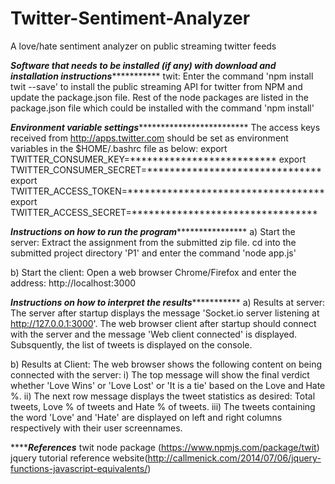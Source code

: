 # Twitter-Sentiment-Analyzer
A love/hate sentiment analyzer on public streaming twitter feeds

***********Software that needs to be installed (if any) with download and installation instructions**********************
twit: Enter the command 'npm install twit --save' to install the public streaming API for twitter from NPM and update the package.json file.
Rest of the node packages are listed in the package.json file which could be installed with the command 'npm install'

***********Environment variable settings************************************
The access keys received from http://apps.twitter.com should be set as environment variables in the $HOME/.bashrc file as below:
export TWITTER_CONSUMER_KEY=**************************
export TWITTER_CONSUMER_SECRET=*******************************
export TWITTER_ACCESS_TOKEN=***********************************
export TWITTER_ACCESS_SECRET=*********************************

***********Instructions on how to run the program***************************
a) Start the server: Extract the assignment from the submitted zip file. cd into the submitted project directory 'P1' and enter the command 'node app.js'

b) Start the client: Open a web browser Chrome/Firefox and enter the address: http://localhost:3000

***********Instructions on how to interpret the results**********************
a) Results at server: The server after startup displays the message 'Socket.io server listening at http://127.0.0.1:3000'.
The web browser client after startup should connect with the server and the message 'Web client connected' is displayed.
Subsquently, the list of tweets is displayed on the console.

b) Results at Client: The web browser shows the following content on being connected with the server:
i) The top message will show the final verdict whether 'Love Wins' or 'Love Lost' or 'It is a tie' based on the Love and Hate %.
ii) The next row message displays the tweet statistics as desired: Total tweets, Love % of tweets and Hate % of tweets.
iii) The tweets containing the word 'Love' and 'Hate' are displayed on left and right columns respectively with their user screennames.

***********References*******
twit node package (https://www.npmjs.com/package/twit)
jquery tutorial reference website(http://callmenick.com/2014/07/06/jquery-functions-javascript-equivalents/)
